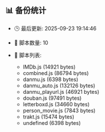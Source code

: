 ## 📊 备份统计

- 🕒 最后更新: 2025-09-23 19:14:46
- 📁 脚本数量: 10
- 📄 脚本列表:

  - IMDb.js (14921 bytes)
  - combined.js (86794 bytes)
  - danmu.js (6398 bytes)
  - danmu_auto.js (132126 bytes)
  - danmu_playurl.js (46921 bytes)
  - douban.js (97491 bytes)
  - letterboxd.js (34660 bytes)
  - person_movie.js (7843 bytes)
  - trakt.js (15474 bytes)
  - undefined (6398 bytes)

